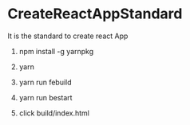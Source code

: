 # CreateReactAppStandard
It is the standard to create react App


1. npm install -g yarnpkg

2. yarn

3. yarn run febuild

4. yarn run bestart

5. click build/index.html
